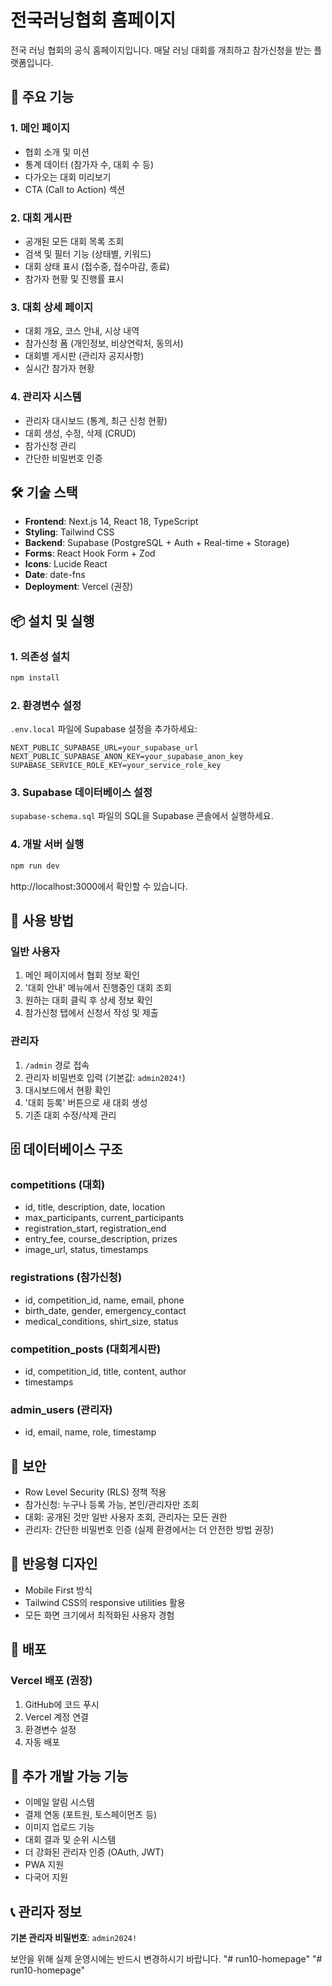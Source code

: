 # 전국러닝협회 홈페이지

전국 러닝 협회의 공식 홈페이지입니다. 매달 러닝 대회를 개최하고 참가신청을 받는 플랫폼입니다.

## 🎯 주요 기능

### 1. 메인 페이지
- 협회 소개 및 미션
- 통계 데이터 (참가자 수, 대회 수 등)
- 다가오는 대회 미리보기
- CTA (Call to Action) 섹션

### 2. 대회 게시판
- 공개된 모든 대회 목록 조회
- 검색 및 필터 기능 (상태별, 키워드)
- 대회 상태 표시 (접수중, 접수마감, 종료)
- 참가자 현황 및 진행률 표시

### 3. 대회 상세 페이지
- 대회 개요, 코스 안내, 시상 내역
- 참가신청 폼 (개인정보, 비상연락처, 동의서)
- 대회별 게시판 (관리자 공지사항)
- 실시간 참가자 현황

### 4. 관리자 시스템
- 관리자 대시보드 (통계, 최근 신청 현황)
- 대회 생성, 수정, 삭제 (CRUD)
- 참가신청 관리
- 간단한 비밀번호 인증

## 🛠 기술 스택

- **Frontend**: Next.js 14, React 18, TypeScript
- **Styling**: Tailwind CSS
- **Backend**: Supabase (PostgreSQL + Auth + Real-time + Storage)
- **Forms**: React Hook Form + Zod
- **Icons**: Lucide React
- **Date**: date-fns
- **Deployment**: Vercel (권장)

## 📦 설치 및 실행

### 1. 의존성 설치
```bash
npm install
```

### 2. 환경변수 설정
`.env.local` 파일에 Supabase 설정을 추가하세요:

```env
NEXT_PUBLIC_SUPABASE_URL=your_supabase_url
NEXT_PUBLIC_SUPABASE_ANON_KEY=your_supabase_anon_key
SUPABASE_SERVICE_ROLE_KEY=your_service_role_key
```

### 3. Supabase 데이터베이스 설정
`supabase-schema.sql` 파일의 SQL을 Supabase 콘솔에서 실행하세요.

### 4. 개발 서버 실행
```bash
npm run dev
```

http://localhost:3000에서 확인할 수 있습니다.

## 📝 사용 방법

### 일반 사용자
1. 메인 페이지에서 협회 정보 확인
2. '대회 안내' 메뉴에서 진행중인 대회 조회
3. 원하는 대회 클릭 후 상세 정보 확인
4. 참가신청 탭에서 신청서 작성 및 제출

### 관리자
1. `/admin` 경로 접속
2. 관리자 비밀번호 입력 (기본값: `admin2024!`)
3. 대시보드에서 현황 확인
4. '대회 등록' 버튼으로 새 대회 생성
5. 기존 대회 수정/삭제 관리

## 🗄 데이터베이스 구조

### competitions (대회)
- id, title, description, date, location
- max_participants, current_participants
- registration_start, registration_end
- entry_fee, course_description, prizes
- image_url, status, timestamps

### registrations (참가신청)
- id, competition_id, name, email, phone
- birth_date, gender, emergency_contact
- medical_conditions, shirt_size, status

### competition_posts (대회게시판)
- id, competition_id, title, content, author
- timestamps

### admin_users (관리자)
- id, email, name, role, timestamp

## 🔐 보안

- Row Level Security (RLS) 정책 적용
- 참가신청: 누구나 등록 가능, 본인/관리자만 조회
- 대회: 공개된 것만 일반 사용자 조회, 관리자는 모든 권한
- 관리자: 간단한 비밀번호 인증 (실제 환경에서는 더 안전한 방법 권장)

## 📱 반응형 디자인

- Mobile First 방식
- Tailwind CSS의 responsive utilities 활용
- 모든 화면 크기에서 최적화된 사용자 경험

## 🚀 배포

### Vercel 배포 (권장)
1. GitHub에 코드 푸시
2. Vercel 계정 연결
3. 환경변수 설정
4. 자동 배포

## 🔧 추가 개발 가능 기능

- 이메일 알림 시스템
- 결제 연동 (포트원, 토스페이먼츠 등)
- 이미지 업로드 기능
- 대회 결과 및 순위 시스템
- 더 강화된 관리자 인증 (OAuth, JWT)
- PWA 지원
- 다국어 지원

## 📞 관리자 정보

**기본 관리자 비밀번호**: `admin2024!`

보안을 위해 실제 운영시에는 반드시 변경하시기 바랍니다.
"# run10-homepage" 
"# run10-homepage" 
